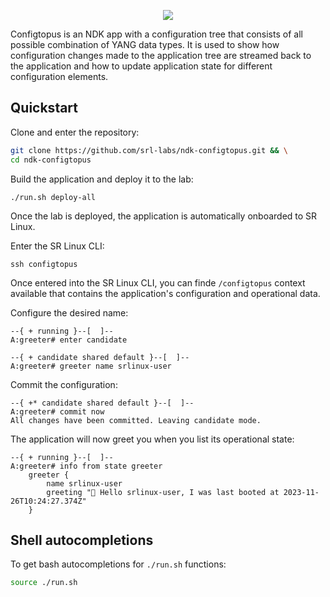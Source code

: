 <p align=center><a href="#"><img src=https://gitlab.com/rdodin/pics/-/wikis/uploads/5f77e2237d36f608d7ba810e79a324af/configtopus-L.webp?sanitize=true/></a></p>

Configtopus is an NDK app with a configuration tree that consists of all possible combination of YANG data types. It is used to show how configuration changes made to the application tree are streamed back to the application and how to update application state for different configuration elements.

## Quickstart

Clone and enter the repository:

```bash
git clone https://github.com/srl-labs/ndk-configtopus.git && \
cd ndk-configtopus
```

Build the application and deploy it to the lab:

```
./run.sh deploy-all
```

Once the lab is deployed, the application is automatically onboarded to SR Linux.

Enter the SR Linux CLI:

```
ssh configtopus
```

Once entered into the SR Linux CLI, you can finde `/configtopus` context available that contains the application's configuration and operational data.

Configure the desired name:

```
--{ + running }--[  ]--
A:greeter# enter candidate

--{ + candidate shared default }--[  ]--
A:greeter# greeter name srlinux-user
```

Commit the configuration:

```
--{ +* candidate shared default }--[  ]--
A:greeter# commit now
All changes have been committed. Leaving candidate mode.
```

The application will now greet you when you list its operational state:

```
--{ + running }--[  ]--
A:greeter# info from state greeter
    greeter {
        name srlinux-user
        greeting "👋 Hello srlinux-user, I was last booted at 2023-11-26T10:24:27.374Z"
    }
```

## Shell autocompletions

To get bash autocompletions for `./run.sh` functions:

```bash
source ./run.sh
```
